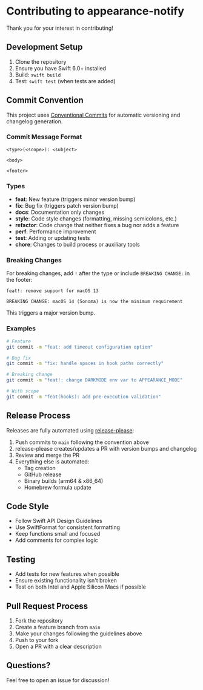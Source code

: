 # Contributing to appearance-notify

Thank you for your interest in contributing!

## Development Setup

1. Clone the repository
2. Ensure you have Swift 6.0+ installed
3. Build: `swift build`
4. Test: `swift test` (when tests are added)

## Commit Convention

This project uses [Conventional Commits](https://www.conventionalcommits.org/) for automatic versioning and changelog generation.

### Commit Message Format

```
<type>(<scope>): <subject>

<body>

<footer>
```

### Types

- **feat**: New feature (triggers minor version bump)
- **fix**: Bug fix (triggers patch version bump)
- **docs**: Documentation only changes
- **style**: Code style changes (formatting, missing semicolons, etc.)
- **refactor**: Code change that neither fixes a bug nor adds a feature
- **perf**: Performance improvement
- **test**: Adding or updating tests
- **chore**: Changes to build process or auxiliary tools

### Breaking Changes

For breaking changes, add `!` after the type or include `BREAKING CHANGE:` in the footer:

```
feat!: remove support for macOS 13

BREAKING CHANGE: macOS 14 (Sonoma) is now the minimum requirement
```

This triggers a major version bump.

### Examples

```bash
# Feature
git commit -m "feat: add timeout configuration option"

# Bug fix
git commit -m "fix: handle spaces in hook paths correctly"

# Breaking change
git commit -m "feat!: change DARKMODE env var to APPEARANCE_MODE"

# With scope
git commit -m "feat(hooks): add pre-execution validation"
```

## Release Process

Releases are fully automated using [release-please](https://github.com/googleapis/release-please):

1. Push commits to `main` following the convention above
2. release-please creates/updates a PR with version bumps and changelog
3. Review and merge the PR
4. Everything else is automated:
   - Tag creation
   - GitHub release
   - Binary builds (arm64 & x86_64)
   - Homebrew formula update

## Code Style

- Follow Swift API Design Guidelines
- Use SwiftFormat for consistent formatting
- Keep functions small and focused
- Add comments for complex logic

## Testing

- Add tests for new features when possible
- Ensure existing functionality isn't broken
- Test on both Intel and Apple Silicon Macs if possible

## Pull Request Process

1. Fork the repository
2. Create a feature branch from `main`
3. Make your changes following the guidelines above
4. Push to your fork
5. Open a PR with a clear description

## Questions?

Feel free to open an issue for discussion!